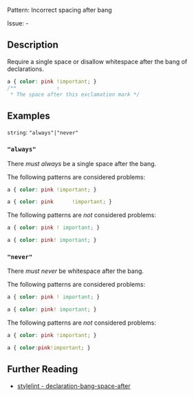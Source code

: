 Pattern: Incorrect spacing after bang

Issue: -

## Description

Require a single space or disallow whitespace after the bang of declarations.

```css
a { color: pink !important; }
/**             ↑
 * The space after this exclamation mark */
```

## Examples

`string`: `"always"|"never"`

### `"always"`

There _must always_ be a single space after the bang.

The following patterns are considered problems:

```css
a { color: pink !important; }
```

```css
a { color: pink      !important; }
```

The following patterns are _not_ considered problems:

```css
a { color: pink ! important; }
```

```css
a { color: pink! important; }
```

### `"never"`

There _must never_ be whitespace after the bang.

The following patterns are considered problems:

```css
a { color: pink ! important; }
```

```css
a { color: pink! important; }
```

The following patterns are _not_ considered problems:

```css
a { color: pink !important; }
```

```css
a { color:pink!important; }
```

## Further Reading

* [stylelint - declaration-bang-space-after](https://stylelint.io/user-guide/rules/declaration-bang-space-after)